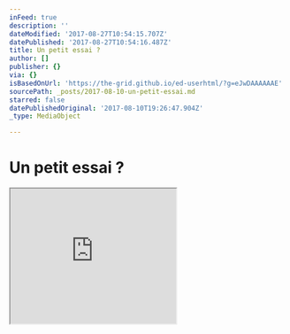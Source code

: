 ```yaml
---
inFeed: true
description: ''
dateModified: '2017-08-27T10:54:15.707Z'
datePublished: '2017-08-27T10:54:16.487Z'
title: Un petit essai ?
author: []
publisher: {}
via: {}
isBasedOnUrl: 'https://the-grid.github.io/ed-userhtml/?g=eJwDAAAAAAE'
sourcePath: _posts/2017-08-10-un-petit-essai.md
starred: false
datePublishedOriginal: '2017-08-10T19:26:47.904Z'
_type: MediaObject

---
```

# **Un petit essai ?**

<iframe src="https://the-grid.github.io/ed-userhtml/?g=eJyVkM1OwzAQhO9-CsuXgpQ2baAkddNIfQYkDlyQ42wSU8e2vNuWH_HupESAOHLc2dXMN1ta4w48gt0JpFcL2AOQ4H2Edid6ooAyTRUiEM514xZvpuvAL7Qf0lM2R1K1hfRbRBQ8rViJOppAHKP-t8cziqpMJ4Mfp-qkIp8OnlQIfMcdnPnjl7APZvGQLfYhWKMVGe-u3skfwEkRV2to8rzd5M2dLlbrLL9t83oDRZGpuljXIuFnqCPpJ6QIajCuk5ziET6ut78MrGzMiX89ZyfOpqFe3mTL8LLtwXQ9yay4DK31iqTzDraDip1xUh3Jb8XYYQKPoH1sIDLqYQA5uw9KwyzhLAIG79CcQF6yE6as9edjGA0byVtlcdScb63CfsJLGJkBrBkMSb5aJgzNcLSKYFqzirMy_Zs6YqRjjeoTs5-r0w" height="244" style=""></iframe>